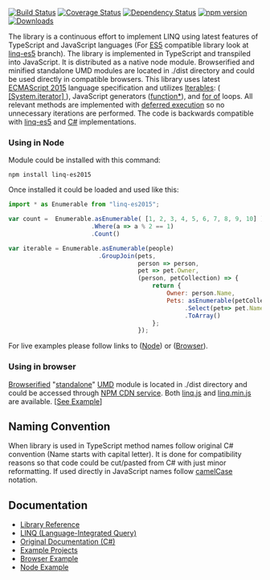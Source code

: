 [![Build Status](https://travis-ci.org/ENikS/LINQ.svg?branch=master)](https://travis-ci.org/ENikS/LINQ) 
[![Coverage Status](https://coveralls.io/repos/github/ENikS/LINQ/badge.svg?branch=master)](https://coveralls.io/github/ENikS/LINQ?branch=master)
[![Dependency Status](https://dependencyci.com/github/ENikS/LINQ/badge)](https://dependencyci.com/github/ENikS/LINQ)
[![npm version](https://badge.fury.io/js/linq-es2015.svg)](https://badge.fury.io/js/linq-es2015)
[![Downloads](https://img.shields.io/npm/dm/linq-es2015.svg)](https://www.npmjs.com/package/linq-es2015)

The library is a continuous effort to implement LINQ using latest features of TypeScript and JavaScript languages (For [ES5](http://www.ecma-international.org/ecma-262/5.1/) compatible library look at [linq-es5](https://github.com/ENikS/LINQ/tree/linq-es5) branch). The library is implemented in TypeScript and transpiled into JavaScript. It is distributed as a native node module. 
Browserified and minified standalone UMD modules are located in ./dist directory and could be used directly in compatible browsers.
This library uses latest [ECMAScript 2015](http://www.ecma-international.org/ecma-262/6.0/) language specification and utilizes [Iterables](http://www.ecma-international.org/ecma-262/6.0/#sec-iterable-interface): ([ [System.iterator] ](https://developer.mozilla.org/en-US/docs/Web/JavaScript/Reference/Iteration_protocols)), JavaScript generators ([function*](https://developer.mozilla.org/en-US/docs/Web/JavaScript/Reference/Statements/function*)), and [for of](https://developer.mozilla.org/en-US/docs/Web/JavaScript/Reference/Statements/for...of) loops. All relevant methods are implemented with [deferred execution](https://blogs.msdn.microsoft.com/charlie/2007/12/10/linq-and-deferred-execution/) so no unnecessary iterations are performed. 
The code is backwards compatible with [linq-es5](https://github.com/ENikS/LINQ/tree/linq-es5) and [C#](https://msdn.microsoft.com/en-us/library/system.linq.enumerable.aspx) implementations.

### Using in Node
Module could be installed with this command:
```
npm install linq-es2015
```
Once installed it could be loaded and used like this:
```javascript
import * as Enumerable from "linq-es2015";

var count =  Enumerable.asEnumerable( [1, 2, 3, 4, 5, 6, 7, 8, 9, 10] )
                       .Where(a => a % 2 == 1)
                       .Count()

var iterable = Enumerable.asEnumerable(people)
                         .GroupJoin(pets,
                                    person => person, 
                                    pet => pet.Owner,
                                    (person, petCollection) => {
                                        return {
                                            Owner: person.Name,
                                            Pets: asEnumerable(petCollection)
                                                 .Select(pet=> pet.Name)
                                                 .ToArray()
                                        };
                                    });

```
For live examples please follow links to ([Node](https://tonicdev.com/eniks/using-linq)) or ([Browser](https://jsfiddle.net/ENikS/pyvjcfa0)).  


### Using in browser
[Browserified](//browserify.org/) "[standalone](//github.com/substack/node-browserify#usage)" [UMD](//github.com/umdjs/umd) module is located in ./dist directory and could be accessed through [NPM CDN service](//npmcdn.com). Both [linq.js](//npmcdn.com/linq-es2015/dist/linq.js) and [linq.min.js](//npmcdn.com/linq-es2015/dist/linq.min.js) are available.
[[See Example](//jsfiddle.net/ENikS/pyvjcfa0/)]



## Naming Convention
When library is used in TypeScript method names follow original C# convention (Name starts with capital letter). It is done for compatibility reasons so that code could be cut/pasted from C# with just minor reformatting.
If used directly in JavaScript names follow [camelCase](https://en.wikipedia.org/wiki/CamelCase) notation.

## Documentation
*  [Library Reference](https://github.com/ENikS/LINQ/wiki)
*  [LINQ (Language-Integrated Query)](https://msdn.microsoft.com/en-us/library/bb397926.aspx)
*  [Original Documentation (C#)](https://msdn.microsoft.com/en-us/library/system.linq.enumerable.aspx)
*  [Example Projects](https://github.com/ENikS/LINQ/tree/examples)
*  [Browser Example](https://jsfiddle.net/ENikS/pyvjcfa0/)
*  [Node Example](https://tonicdev.com/eniks/using-linq)


